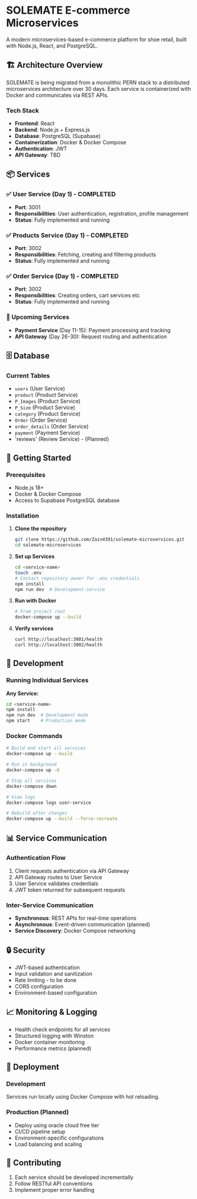 # SOLEMATE E-commerce Microservices

A modern microservices-based e-commerce platform for shoe retail, built with Node.js, React, and PostgreSQL.

## 🏗️ Architecture Overview

SOLEMATE is being migrated from a monolithic PERN stack to a distributed microservices architecture over 30 days. Each service is containerized with Docker and communicates via REST APIs.

### Tech Stack
- **Frontend**: React
- **Backend**: Node.js + Express.js
- **Database**: PostgreSQL (Supabase)
- **Containerization**: Docker & Docker Compose
- **Authentication**: JWT
- **API Gateway**: TBD

## 📦 Services

### ✅ User Service (Day 1) - COMPLETED
- **Port**: 3001
- **Responsibilities**: User authentication, registration, profile management
- **Status**: Fully implemented and running



### ✅ Products Service (Day 1) - COMPLETED
- **Port**: 3002
- **Responsibilities**: Fetching, creating and filtering products
- **Status**: Fully implemented and running


### ✅ Order Service (Day 1) - COMPLETED
- **Port**: 3002
- **Responsibilities**: Creating orders, cart services etc
- **Status**: Fully implemented and running


### 🚧 Upcoming Services

- **Payment Service** (Day 11-15): Payment processing and tracking
- **API Gateway** (Day 26-30): Request routing and authentication

## 🗄️ Database 

### Current Tables
- `users` (User Service)
- `product` (Product Service)
- `P_Images` (Product Service)
- `P_Size` (Product Service)
- `category` (Product Service)
- `Order` (Order Service)
- `order_details` (Order Service)
- `payment` (Payment Service)
- 'reviews' (Review Service) - {Planned}

## 🚀 Getting Started

### Prerequisites
- Node.js 18+
- Docker & Docker Compose
- Access to Supabase PostgreSQL database

### Installation

1. **Clone the repository**
   ```bash
   git clone https://github.com/Zain4391/solemate-microservices.git
   cd solemate-microservices
   ```

2. **Set up Services**
   ```bash
   cd <service-name>
   touch .env
   # Contact repository owner for .env credentials
   npm install
   npm run dev  # Development-service
   ```

3. **Run with Docker**
   ```bash
   # From project root
   docker-compose up --build
   ```

4. **Verify services**
   ```bash
   curl http://localhost:3001/health
   curl http://localhost:3002/health
   ```

## 🔧 Development

### Running Individual Services

**Any Service:**
```bash
cd <service-name>
npm install
npm run dev  # Development mode
npm start    # Production mode
```

### Docker Commands

```bash
# Build and start all services
docker-compose up --build

# Run in background
docker-compose up -d

# Stop all services
docker-compose down

# View logs
docker-compose logs user-service

# Rebuild after changes
docker-compose up --build --force-recreate
```


## 📊 Service Communication

### Authentication Flow
1. Client requests authentication via API Gateway
2. API Gateway routes to User Service
3. User Service validates credentials
4. JWT token returned for subsequent requests

### Inter-Service Communication
- **Synchronous**: REST APIs for real-time operations
- **Asynchronous**: Event-driven communication (planned)
- **Service Discovery**: Docker Compose networking

## 🔒 Security

- JWT-based authentication
- Input validation and sanitization
- Rate limiting -  to be done
- CORS configuration
- Environment-based configuration

## 📈 Monitoring & Logging

- Health check endpoints for all services
- Structured logging with Winston
- Docker container monitoring
- Performance metrics (planned)

## 🚢 Deployment

### Development
Services run locally using Docker Compose with hot reloading.

### Production (Planned)
- Deploy using oracle cloud free tier
- CI/CD pipeline setup
- Environment-specific configurations
- Load balancing and scaling


## 🤝 Contributing

1. Each service should be developed incrementally
2. Follow RESTful API conventions
3. Implement proper error handling
